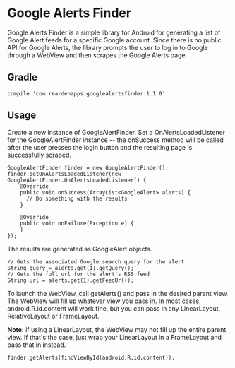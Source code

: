 # Google Alerts Finder
Google Alerts Finder is a simple library for Android for generating a list of Google Alert feeds for a specific Google account. Since there is no public API for Google Alerts, the library prompts the user to log in to Google through a WebView and then scrapes the Google Alerts page.

## Gradle
```
compile 'com.reardenapps:googlealertsfinder:1.1.0'
```

## Usage
Create a new instance of GoogleAlertFinder. Set a OnAlertsLoadedListener for the GoogleAlertFinder instance -- the onSuccess method will be called after the user presses the login button and the resulting page is successfully scraped.
```
GoogleAlertFinder finder = new GoogleAlertFinder();
finder.setOnAlertsLoadedListener(new GoogleAlertFinder.OnAlertsLoadedListener() {
    @Override
    public void onSuccess(ArrayList<GoogleAlert> alerts) {
      // Do something with the results
    }

    @Override
    public void onFailure(Exception e) {
    }
});
```

The results are generated as GoogleAlert objects.
```
// Gets the associated Google search query for the alert
String query = alerts.get(1).getQuery();
// Gets the full url for the alert's RSS feed
String url = alerts.get(1).getFeedUrl();
```

To launch the WebView, call getAlerts() and pass in the desired parent view. The WebView will fill up whatever view you pass in. In most cases, android.R.id.content will work fine, but you can pass in any LinearLayout, RelativeLayout or FrameLayout.

**Note:** if using a LinearLayout, the WebView may not fill up the entire parent view. If that's the case, just wrap your LinearLayout in a FrameLayout and pass that in instead.
```
finder.getAlerts(findViewById(android.R.id.content));
```